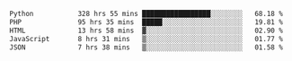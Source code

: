 <!--START_SECTION:waka-->

```txt
Python           328 hrs 55 mins █████████████████░░░░░░░░   68.18 %
PHP              95 hrs 35 mins  █████░░░░░░░░░░░░░░░░░░░░   19.81 %
HTML             13 hrs 58 mins  ▓░░░░░░░░░░░░░░░░░░░░░░░░   02.90 %
JavaScript       8 hrs 31 mins   ▒░░░░░░░░░░░░░░░░░░░░░░░░   01.77 %
JSON             7 hrs 38 mins   ▒░░░░░░░░░░░░░░░░░░░░░░░░   01.58 %
```

<!--END_SECTION:waka-->
